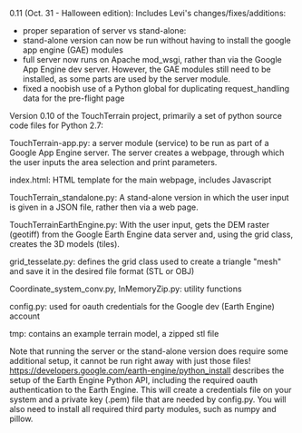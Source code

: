 
0.11 (Oct. 31 - Halloween edition): Includes Levi's changes/fixes/additions:
- proper separation of server vs stand-alone:
- stand-alone version can now be run without having to install the google app engine (GAE) modules
- full server now runs on Apache mod_wsgi, rather than via the Google App Engine dev server. However, the GAE modules still need to be installed, as some parts are used by the server module.
- fixed a noobish use of a Python global for duplicating request_handling data for the pre-flight page


Version 0.10 of the TouchTerrain project, primarily a set of python source code files
for Python 2.7:

TouchTerrain-app.py: a server module (service) to be run as part of a Google App Engine server. 
    The server creates a webpage, through which the user inputs the area selection and print parameters.
    
index.html: HTML template for the main webpage, includes Javascript
    
TouchTerrain_standalone.py: A stand-alone version in which the user input is given 
    in a JSON file, rather then via a web page.
    
TouchTerrainEarthEngine.py: With the user input, gets the DEM raster (geotiff) from the 
    Google Earth Engine data server and, using the grid class, creates the 3D models (tiles).
    
grid_tesselate.py: defines the grid class used to create a triangle "mesh" and save it in
    the desired file format (STL or OBJ)
    
Coordinate_system_conv.py, InMemoryZip.py: utility functions  

config.py: used for oauth credentials for the Google dev (Earth Engine) account 

tmp: contains an example terrain model, a zipped stl file 

Note that running the server or the stand-alone version does require some additional setup,
it cannot be run right away with just those files! 
https://developers.google.com/earth-engine/python_install describes the setup of 
the Earth Engine Python API, including the required oauth authentication to the Earth Engine. 
This will create a credentials file on your system and a private key (.pem) file that are 
needed by config.py. You will also need to install all required third party modules, 
such as numpy and pillow.



